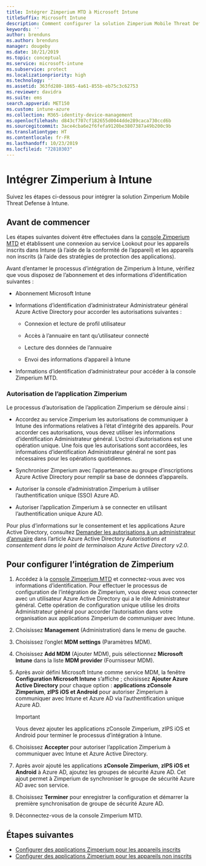 ```yaml
---
title: Intégrer Zimperium MTD à Microsoft Intune
titleSuffix: Microsoft Intune
description: Comment configurer la solution Zimperium Mobile Threat Defense (MTD) à Microsoft Intune pour contrôler l’accès des appareils mobiles aux ressources de votre entreprise.
keywords: ''
author: brenduns
ms.author: brenduns
manager: dougeby
ms.date: 10/21/2019
ms.topic: conceptual
ms.service: microsoft-intune
ms.subservice: protect
ms.localizationpriority: high
ms.technology: ''
ms.assetid: 363fd280-1865-4a61-855b-eb75c3c62753
ms.reviewer: davidra
ms.suite: ems
search.appverid: MET150
ms.custom: intune-azure
ms.collection: M365-identity-device-management
ms.openlocfilehash: d843cf707cf182655d0044dde289caca730ccd6b
ms.sourcegitcommit: 3ace4cba6e2f6fefa9120be3807387a49b200c9b
ms.translationtype: HT
ms.contentlocale: fr-FR
ms.lasthandoff: 10/23/2019
ms.locfileid: "72810303"
---
```

# <a name="integrate-zimperium-with-intune"></a>Intégrer Zimperium à Intune

Suivez les étapes ci-dessous pour intégrer la solution Zimperium Mobile Threat Defense à Intune.

## <a name="before-you-begin"></a>Avant de commencer

Les étapes suivantes doivent être effectuées dans la [console Zimperium MTD](https://www.zimperium.com/platform) et établissent une connexion au service Lookout pour les appareils inscrits dans Intune (à l’aide de la conformité de l’appareil) et les appareils non inscrits (à l’aide des stratégies de protection des applications).

Avant d’entamer le processus d’intégration de Zimperium à Intune, vérifiez que vous disposez de l’abonnement et des informations d’identification suivantes :

- Abonnement Microsoft Intune

- Informations d’identification d’administrateur Administrateur général Azure Active Directory pour accorder les autorisations suivantes :

  - Connexion et lecture de profil utilisateur

  - Accès à l’annuaire en tant qu’utilisateur connecté

  - Lecture des données de l’annuaire

  - Envoi des informations d’appareil à Intune

- Informations d’identification d’administrateur pour accéder à la console Zimperium MTD.

### <a name="zimperium-app-authorization"></a>Autorisation de l’application Zimperium

Le processus d’autorisation de l’application Zimperium se déroule ainsi :

- Accordez au service Zimperium les autorisations de communiquer à Intune des informations relatives à l’état d’intégrité des appareils. Pour accorder ces autorisations, vous devez utiliser les informations d’identification Administrateur général. L’octroi d’autorisations est une opération unique. Une fois que les autorisations sont accordées, les informations d’identification Administrateur général ne sont pas nécessaires pour les opérations quotidiennes.

- Synchroniser Zimperium avec l’appartenance au groupe d’inscriptions Azure Active Directory pour remplir sa base de données d’appareils.

- Autoriser la console d’administration Zimperium à utiliser l’authentification unique (SSO) Azure AD.

- Autoriser l’application Zimperium à se connecter en utilisant l’authentification unique Azure AD.

Pour plus d’informations sur le consentement et les applications Azure Active Directory, consultez [Demander les autorisations à un administrateur d’annuaire](https://docs.microsoft.com/azure/active-directory/develop/v2-permissions-and-consent#request-the-permissions-from-a-directory-admin) dans l’article Azure Active Directory *Autorisations et consentement dans le point de terminaison Azure Active Directory v2.0*.


## <a name="to-set-up-zimperium-integration"></a>Pour configurer l’intégration de Zimperium

1. Accédez à la [console Zimperium MTD](https://www.zimperium.com/platform) et connectez-vous avec vos informations d’identification. Pour effectuer le processus de configuration de l’intégration de Zimperium, vous devez vous connecter avec un utilisateur Azure Active Directory qui a le rôle Administrateur général. Cette opération de configuration unique utilise les droits Administrateur général pour accorder l’autorisation dans votre organisation aux applications Zimperium de communiquer avec Intune. 

2. Choisissez **Management** (Administration) dans le menu de gauche.

3. Choisissez l’onglet **MDM settings** (Paramètres MDM).

4. Choisissez **Add MDM** (Ajouter MDM), puis sélectionnez **Microsoft Intune** dans la liste **MDM provider** (Fournisseur MDM).

5. Après avoir défini Microsoft Intune comme service MDM, la fenêtre **Configuration Microsoft Intune** s’affiche ; choisissez **Ajouter Azure Active Directory** pour chaque option : **applications zConsole Zimperium**, **zIPS iOS et Android**  pour autoriser Zimperium à communiquer avec Intune et Azure AD via l’authentification unique Azure AD.

    > [!IMPORTANT]  
    > Vous devez ajouter les applications zConsole Zimperium, zIPS iOS et Android pour terminer le processus d’intégration à Intune.

6. Choisissez **Accepter** pour autoriser l’application Zimperium à communiquer avec Intune et Azure Active Directory.

7. Après avoir ajouté les applications **zConsole Zimperium**, **zIPS iOS et Android** à Azure AD, ajoutez les groupes de sécurité Azure AD. Cet ajout permet à Zimperium de synchroniser le groupe de sécurité Azure AD avec son service.

8. Choisissez **Terminer** pour enregistrer la configuration et démarrer la première synchronisation de groupe de sécurité Azure AD.

9. Déconnectez-vous de la console Zimperium MTD.

## <a name="next-steps"></a>Étapes suivantes

- [Configurer des applications Zimperium pour les appareils inscrits](mtd-apps-ios-app-configuration-policy-add-assign.md)
- [Configurer des applications Zimperium pour les appareils non inscrits](~/protect/mtd-add-apps-unenrolled-devices.md)
